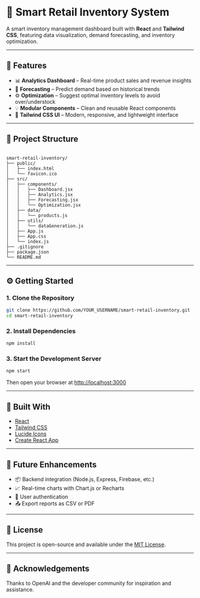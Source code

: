 # 🛒 Smart Retail Inventory System

A smart inventory management dashboard built with **React** and **Tailwind CSS**, featuring data visualization, demand forecasting, and inventory optimization.

---

## 🚀 Features

- 📊 **Analytics Dashboard** – Real-time product sales and revenue insights
- 🔮 **Forecasting** – Predict demand based on historical trends
- ⚙️ **Optimization** – Suggest optimal inventory levels to avoid over/understock
- 💡 **Modular Components** – Clean and reusable React components
- 🎨 **Tailwind CSS UI** – Modern, responsive, and lightweight interface

---

## 📁 Project Structure

```

smart-retail-inventory/
├── public/
│   ├── index.html
│   └── favicon.ico
├── src/
│   ├── components/
│   │   ├── Dashboard.jsx
│   │   ├── Analytics.jsx
│   │   ├── Forecasting.jsx
│   │   └── Optimization.jsx
│   ├── data/
│   │   └── products.js
│   ├── utils/
│   │   └── dataGeneration.js
│   ├── App.js
│   ├── App.css
│   └── index.js
├── .gitignore
├── package.json
└── README.md

````

---

## ⚙️ Getting Started

### 1. Clone the Repository

```bash
git clone https://github.com/YOUR_USERNAME/smart-retail-inventory.git
cd smart-retail-inventory
````

### 2. Install Dependencies

```bash
npm install
```

### 3. Start the Development Server

```bash
npm start
```

Then open your browser at [http://localhost:3000](http://localhost:3000)

---

## 🧱 Built With

* [React](https://reactjs.org/)
* [Tailwind CSS](https://tailwindcss.com/)
* [Lucide Icons](https://lucide.dev/)
* [Create React App](https://create-react-app.dev/)

---

## 📌 Future Enhancements

* 📦 Backend integration (Node.js, Express, Firebase, etc.)
* 📈 Real-time charts with Chart.js or Recharts
* 🔐 User authentication
* 📤 Export reports as CSV or PDF

---

## 📄 License

This project is open-source and available under the [MIT License](LICENSE).

---

## 🙌 Acknowledgements

Thanks to OpenAI and the developer community for inspiration and assistance.

````
